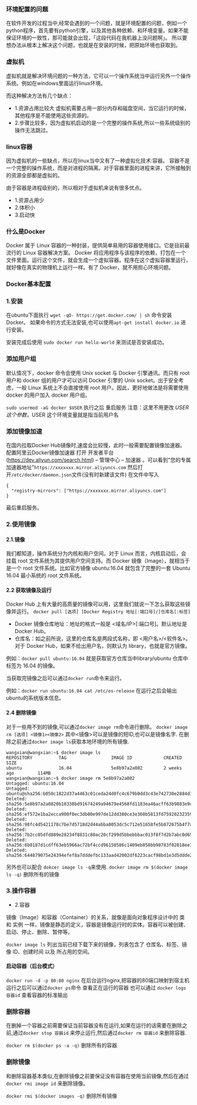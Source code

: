 ### 环境配置的问题

在软件开发的过程当中,经常会遇到的一个问题，就是环境配置的问题，例如一个python程序，首先要有python引擎，以及其他各种依赖、和环境变量。如果不能保证环境的一致性，那可能就会出现，「这段代码在我机器上没问题啊」。
所以要想办法从根本上解决这个问题，也就是在安装的时候，把原始环境也获取到。

### 虚拟机

虚拟机就是解决环境问题的一种方法，它可以一个操作系统当中运行另外一个操作系统。例如在windows里面运行linux环境。

而这种解决方法有几个缺点：

* 1.资源占用比较大 虚拟机需要占用一部分内存和磁盘空间，当它运行的时候，其他程序是不能使用这些资源的。
* 2.步骤比较多，因为虚拟机启动的是一个完整的操作系统,所以一些系统级别的操作无法跳过。

### linux容器
因为虚拟机的一些缺点，所以在linux当中又有了一种虚拟化技术:容器。
容器不是一个完整的操作系统，而是对进程的隔离。对于容器里面的进程来讲，它所接触到的资源全部都是虚拟的。

由于容器是进程级别的，所以相对于虚拟机来说有很多优点。

* 1.资源占用少 
* 2.体积小
* 3.启动快  

### 什么是Docker
Docker 属于 Linux 容器的一种封装，提供简单易用的容器使用接口。它是目前最流行的 Linux 容器解决方案。
Docker 将应用程序与该程序的依赖，打包在一个文件里面。运行这个文件，就会生成一个虚拟容器。程序在这个虚拟容器里运行，就好像在真实的物理机上运行一样。有了 Docker，就不用担心环境问题。

### Docker基本配置

### 1.安装

在ubuntu下面执行 `wget -qO- https://get.docker.com/ | sh` 命令安装Docker。
如果命令的方式无法安装,也可以使用`apt-get install docker.io` 进行安装。


安装完成后使用 `sudo docker run hello-world` 来测试是否安装成功。

### 添加用户组
默认情况下，docker 命令会使用 Unix socket 与 Docker 引擎通讯。而只有 root 用户和 docker 组的用户才可以访问 Docker 引擎的 Unix socket。出于安全考虑，一般 Linux 系统上不会直接使用 root 用户。因此，更好地做法是将需要使用 docker 的用户加入 docker 用户组。

`sudo usermod -aG docker $USER`
执行之后 重启服务
注意：这里不用更改 $USER 这个参数，$USER 这个环境变量就是指当前用户名

### 添加镜像加速
在国内拉取Docker Hub镜像时,速度会比较慢，此时一般需要配置镜像加速器。
配置阿里云Docker镜像加速器
打开 开发者平台(https://dev.aliyun.com/search.html) – 管理中心 – 加速器 。可以看到"您的专属加速器地址"`https://xxxxxxx.mirror.aliyuncs.com`
然后打开`/etc/docker/daemon.json`文件(没有时新建该文件)
在文件中写入
```
{
  "registry-mirrors": ["https://xxxxxxx.mirror.aliyuncs.com"]
}
```
最后重启服务。


### 2.使用镜像
#### 2.1.镜像
我们都知道，操作系统分为内核和用户空间。对于 Linux 而言，内核启动后，会挂载 root 文件系统为其提供用户空间支持。而 Docker 镜像（Image），就相当于是一个 root 文件系统。比如官方镜像 ubuntu:16.04 就包含了完整的一套 Ubuntu 16.04 最小系统的 root 文件系统。

#### 2.2 获取镜像及运行

Docker Hub 上有大量的高质量的镜像可以用，这里我们就说一下怎么获取这些镜像并运行。
`docker pull [选项] [Docker Registry 地址[:端口号]/]仓库名[:标签]`

* Docker 镜像仓库地址：地址的格式一般是 <域名/IP>[:端口号]。默认地址是 Docker Hub。
* 仓库名：如之前所说，这里的仓库名是两段式名称，即 <用户名>/<软件名>。对于 Docker Hub，如果不给出用户名，则默认为 library，也就是官方镜像。

例如：`docker pull ubuntu:16.04`
就是获取官方仓库当中library/ubuntu 仓库中标签为 16.04 的镜像。

当获取完镜像之后可以通过`docker run`命令来运行。

例如：`docker run ubuntu:16.04 cat /etc/os-release`
在运行之后会输出ubuntu的系统版本信息。

#### 2.4 删除镜像
对于一些用不到的镜像,可以通过`docker image rm`命令进行删除。
`docker image rm [选项] <镜像1><镜像2>`
其中<镜像>可以是镜像的短ID,也可以是镜像名字.
在删除之前通过`docker image ls`获取本地环境的所有镜像.
```
wangxian@wangxian:~$ docker image ls
REPOSITORY          TAG                 IMAGE ID            CREATED             SIZE
ubuntu              16.04               5e8b97a2a082        2 weeks ago         114MB
wangxian@wangxian:~$ docker image rm 5e8b97a2a082      
Untagged: ubuntu:16.04
Untagged: ubuntu@sha256:b050c1822d37a4463c01ceda24d0fc4c679b0dd3c43e742730e2884d3c582e3a
Deleted: sha256:5e8b97a2a0820b10338bd91674249a94679e4568fd1183ea46acff63b9883e9c
Deleted: sha256:ef572e1ba2ecca900f0ec3db00e997de12dd380ce3e360b5813fd75920232359
Deleted: sha256:98fc4d5421178c7be7d5718d2d44abba8053dc5c712e51658fe5b872675b4f7a
Deleted: sha256:7b2cc05dfd889e28234f8831c80ac20cf299d5bbebbbac013f8f7d2b7abc0d65
Deleted: sha256:6b0187d1cdff63eb5966ac72bf4ccd96150586c1409eb858bb98783f02018ee7
Deleted: sha256:644879075e24394efef8a7dddefbc133aad42002df6223cacf98bd1e3d5ddde2
```

另外也可以配合 `dokcer image ls -q`来使用.
`docker image rm $(docker image ls -q)`
删除所有的镜像



### 3.操作容器

* 2.容器

镜像（Image）和容器（Container）的关系，就像是面向对象程序设计中的 类 和 实例 一样，镜像是静态的定义，容器是镜像运行时的实体。容器可以被创建、启动、停止、删除、暂停等。




`docker image ls` 列出当前已经下载下来的镜像，列表包含了 仓库名、标签、镜像 ID、创建时间 以及 所占用的空间。

#### 启动容器（后台模式）

`docker run -d -p 80:80 nginx`  在后台运行nginx,把容器的80端口映射到宿主机 
运行之后可以通过`docker ps`命令 查看正在运行的容器
也可以通过 `docker logs 容器id` 查看容器的标准输出

### 删除容器
在删掉一个容器之前需要保证当前容器没有在运行,如果在运行的话需要在删除之前,通过`docker stop 容器id` 来停止运行,然后通过`docker rm 容器id` 来删除容器.

`docker rm $(docker ps -a -q)` 删除所有的容器

### 删除镜像
和删除容器基本类似,在删除镜像之前要保证没有容器在使用当前镜像,然后在通过`docker rmi image id` 来删除镜像。

`docker rmi $(docker images -q)` 删除所有镜像














